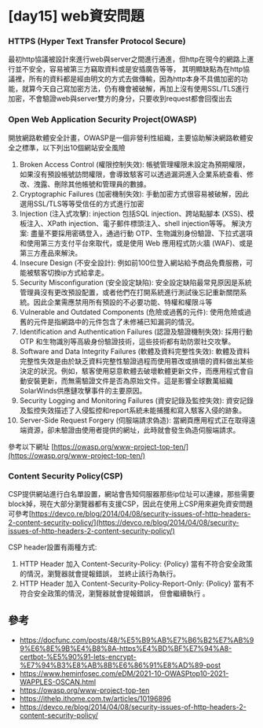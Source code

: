# [day15] web資安問題
### HTTPS (Hyper Text Transfer Protocol Secure)
最初http協議被設計來進行web與server之間進行通進，但http在現今的網路上運行並不安全，容易被第三方竊取資料或是安插廣告等等，
其明顯缺點為在http協議裡，所有的資料都是經由明文的方式去做傳輸，因為http本身不具備加密的功能，就算今天自己寫加密方法，仍有機會被破解，再加上沒有使用SSL/TLS進行加密，不會驗證web與server雙方的身分，只要收到request都會回復出去

### Open Web Application Security Project(OWASP)
開放網路軟體安全計畫，OWASP是一個非營利性組織，主要協助解決網路軟體安全之標準，以下列出10個網站安全風險
1. Broken Access Control (權限控制失效): 帳號管理權限未設定為預期權限，如果沒有預設帳號訪問權限，會導致駭客可以透過漏洞進入企業系統查看、修改、洩露、刪除其他帳號和管理員的數據。
2. Cryptographic Failures (加密機制失效): 手動加密方式很容易被破解，因此選用SSL/TLS等等受信任的方式進行加密
3. Injection (注入式攻擊): injection 包括SQL injection、跨站點腳本 (XSS)、模板注入、XPath injection、電子郵件標頭注入、shell injection等等。
解決方案: 盡量不要採用密碼登入，通過行動 OTP、生物識別身份驗證、下拉式選項和使用第三方支付平台來取代，或是使用 Web 應用程式防火牆 (WAF)、或是第三方產品來解決。
4. Insecure Design (不安全設計): 例如前100位登入網站給予商品免費服務，可能被駭客切換ip方式給拿走。
5. Security Misconfiguration (安全設定缺陷): 安全設定缺陷最常見原因是系統管理員沒有更改預設配置，或者他們在打開系統進行測試後忘記重新關閉系統。因此企業需應禁用所有預設的不必要功能、特權和權限斗等
6. Vulnerable and Outdated Components (危險或過舊的元件): 使用危險或過舊的元件是指網路中的元件包含了未修補已知漏洞的情況。
7. Identification and Authentication Failures (認證及驗證機制失效): 採用行動 OTP 和生物識別等高級身份驗證技術，這些技術都有助防禦社交攻擊。
8. Software and Data Integrity Failures (軟體及資料完整性失效): 軟體及資料完整性失效是由於缺乏資料完整性驗證過程而使用篡改或損壞的資料做出某些決定的狀況。例如，駭客使用惡意軟體去破壞軟體更新文件，而應用程式會自動安裝更新，而無需驗證文件是否為原始文件。這是影響全球數萬組織SolarWinds供應鏈攻擊事件的主要原因。
9. Security Logging and Monitoring Failures (資安記錄及監控失效): 資安記錄及監控失效描述了入侵監控和report系統未能捕獲和寫入駭客入侵的跡象。
10. Server-Side Request Forgery (伺服端請求偽造): 當網頁應用程式正在取得遠端資源，卻未驗證由使用者提供的網址，此時就會發生偽造伺服端請求。

參考以下網址
[https://owasp.org/www-project-top-ten/](https://owasp.org/www-project-top-ten/)

### Content Security Policy(CSP)
CSP提供網站進行白名單設置，網站會告知伺服器那些ip位址可以連線，那些需要block掉，現在大部分瀏覽器都有支援CSP，因此在使用上CSP用來避免資安問題可參考[https://devco.re/blog/2014/04/08/security-issues-of-http-headers-2-content-security-policy/](https://devco.re/blog/2014/04/08/security-issues-of-http-headers-2-content-security-policy/)

CSP header設置有兩種方式:
1. HTTP Header 加入 Content-Security-Policy: {Policy}
當有不符合安全政策的情況，瀏覽器就會提報錯誤， 並終止該行為執行。
2. HTTP Header 加入 Content-Security-Policy-Report-Only: {Policy}
當有不符合安全政策的情況，瀏覽器就會提報錯誤， 但會繼續執行 。


## 參考
* https://docfunc.com/posts/48/%E5%B9%AB%E7%B6%B2%E7%AB%99%E6%8E%9B%E4%B8%8A-https%E4%BD%BF%E7%94%A8-certbot-%E5%90%91-lets-encrypt-%E7%94%B3%E8%AB%8B%E6%86%91%E8%AD%89-post
* https://www.heminfosec.com/eDM/2021-10-OWASPtop10-2021-WAPPLES-OSCAN.html
* https://owasp.org/www-project-top-ten
* https://ithelp.ithome.com.tw/articles/10196896
* https://devco.re/blog/2014/04/08/security-issues-of-http-headers-2-content-security-policy/